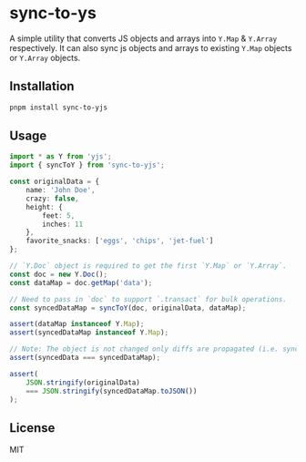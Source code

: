 # sync-to-ys

A simple utility that converts JS objects and arrays into `Y.Map` & `Y.Array` respectively. It can also sync js objects and
arrays to existing `Y.Map` objects or `Y.Array` objects.

## Installation

```bash
pnpm install sync-to-yjs
```

## Usage

```ts
import * as Y from 'yjs';
import { syncToY } from 'sync-to-yjs';

const originalData = {
    name: 'John Doe',
    crazy: false,
    height: {
        feet: 5,
        inches: 11
    },
    favorite_snacks: ['eggs', 'chips', 'jet-fuel']
};

// `Y.Doc` object is required to get the first `Y.Map` or `Y.Array`.
const doc = new Y.Doc();
const dataMap = doc.getMap('data');

// Need to pass in `doc` to support `.transact` for bulk operations.
const syncedDataMap = syncToY(doc, originalData, dataMap);

assert(dataMap instanceof Y.Map);
assert(syncedDataMap instanceof Y.Map);

// Note: The object is not changed only diffs are propagated (i.e. syncToY is impure)
assert(syncedData === syncedDataMap);

assert(
    JSON.stringify(originalData)
    === JSON.stringify(syncedDataMap.toJSON())
);
```

## License

MIT
